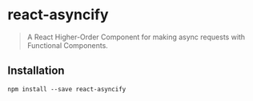 # react-asyncify
> A React Higher-Order Component for making async requests with Functional Components.

## Installation

```shell
npm install --save react-asyncify
```
